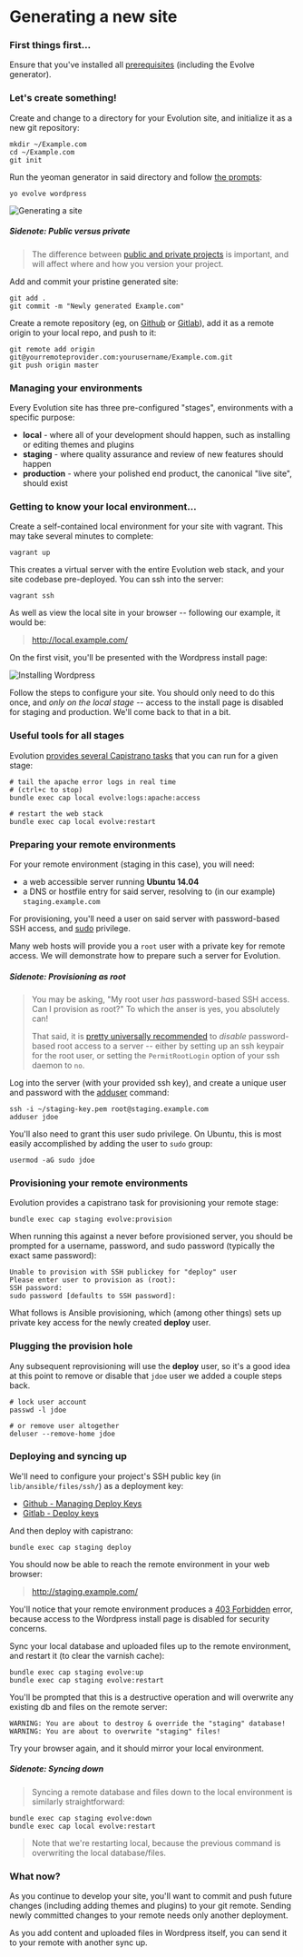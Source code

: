 # Generating a new site

### First things first...

Ensure that you've installed all [prerequisites](../README.md#pre-requisites) (including the Evolve generator).

### Let's create something!

Create and change to a directory for your Evolution site, and initialize it as a new git repository:

	mkdir ~/Example.com
	cd ~/Example.com
	git init

Run the yeoman generator in said directory and follow [the prompts](./REF-generator-prompts.md):

	yo evolve wordpress

![Generating a site](./generate.gif)

##### Sidenote: Public versus private

> The difference between [public and private projects](./REF-generator-prompts.md#private-or-public) is important, and will affect where and how you version your project.

Add and commit your pristine generated site:

	git add .
	git commit -m "Newly generated Example.com"

Create a remote repository (eg, on [Github](https://help.github.com/articles/create-a-repo/) or [Gitlab](http://doc.gitlab.com/ce/gitlab-basics/create-project.html)), add it as a remote origin to your local repo, and push to it:

	git remote add origin git@yourremoteprovider.com:yourusername/Example.com.git
	git push origin master

### Managing your environments

Every Evolution site has three pre-configured "stages", environments with a specific purpose:

* **local** - where all of your development should happen, such as installing or editing themes and plugins
* **staging** - where quality assurance and review of new features should happen
* **production** - where your polished end product, the canonical "live site", should exist

### Getting to know your local environment...

Create a self-contained local environment for your site with vagrant. This may take several minutes to complete:

	vagrant up

This creates a virtual server with the entire Evolution web stack, and your site codebase pre-deployed. You can ssh into the server:

	vagrant ssh

As well as view the local site in your browser -- following our example, it would be:

> http://local.example.com/

On the first visit, you'll be presented with the Wordpress install page:

![Installing Wordpress](wp-install.png)

Follow the steps to configure your site. You should only need to do this once, and _only on the local stage_ -- access to the install page is disabled for staging and production. We'll come back to that in a bit.

### Useful tools for all stages

Evolution [provides several Capistrano tasks](./REF-cap-tasks.md) that you can run for a given stage:

	# tail the apache error logs in real time
	# (ctrl+c to stop)
	bundle exec cap local evolve:logs:apache:access
	
	# restart the web stack
	bundle exec cap local evolve:restart

### Preparing your remote environments

For your remote environment (staging in this case), you will need:

* a web accessible server running **Ubuntu 14.04**
* a DNS or hostfile entry for said server, resolving to (in our example) `staging.example.com`

For provisioning, you'll need a user on said server with password-based SSH access, and [sudo](https://en.wikipedia.org/wiki/Sudo) privilege.

Many web hosts will provide you a `root` user with a private key for remote access. We will demonstrate how to prepare such a server for Evolution.

##### Sidenote: Provisioning as root
> You may be asking, "My root user _has_ password-based SSH access. Can I provision as root?" To which the anser is yes, you absolutely can!
>
> That said, it is [pretty universally recommended](http://unix.stackexchange.com/questions/82626/why-is-root-login-via-ssh-so-bad-that-everyone-advises-to-disable-it#answer-82639) to _disable_ password-based root access to a server -- either by setting up an ssh keypair for the root user, or setting the `PermitRootLogin` option of your ssh daemon to `no`.

Log into the server (with your provided ssh key), and create a unique user and password with the [adduser](https://help.ubuntu.com/community/AddUsersHowto#Command-line) command:

	ssh -i ~/staging-key.pem root@staging.example.com
	adduser jdoe

You'll also need to grant this user sudo privilege. On Ubuntu, this is most easily accomplished by adding the user to `sudo` group:

	usermod -aG sudo jdoe

### Provisioning your remote environments

Evolution provides a capistrano task for provisioning your remote stage:

	bundle exec cap staging evolve:provision

When running this against a never before provisioned server, you should be prompted for a username, password, and sudo password (typically the exact same password):

	Unable to provision with SSH publickey for "deploy" user
	Please enter user to provision as (root):
	SSH password:
	sudo password [defaults to SSH password]:

What follows is Ansible provisioning, which (among other things) sets up private key access for the newly created **deploy** user.

### Plugging the provision hole

Any subsequent reprovisioning will use the **deploy** user, so it's a good idea at this point to remove or disable that `jdoe` user we added a couple steps back.

	# lock user account
	passwd -l jdoe
	
	# or remove user altogether
	deluser --remove-home jdoe

### Deploying and syncing up

We'll need to configure your project's SSH public key (in `lib/ansible/files/ssh/`) as a deployment key:
* [Github - Managing Deploy Keys](https://developer.github.com/guides/managing-deploy-keys/)
* [Gitlab - Deploy keys](http://doc.gitlab.com/ce/ssh/README.html#deploy-keys)

And then deploy with capistrano:

	bundle exec cap staging deploy

You should now be able to reach the remote environment in your web browser:

> http://staging.example.com/

You'll notice that your remote environment produces a [403 Forbidden](https://en.wikipedia.org/wiki/HTTP_403) error, because access to the Wordpress install page is disabled for security concerns.

Sync your local database and uploaded files up to the remote environment, and restart it (to clear the varnish cache):

	bundle exec cap staging evolve:up
	bundle exec cap staging evolve:restart

You'll be prompted that this is a destructive operation and will overwrite any existing db and files on the remote server:

	WARNING: You are about to destroy & override the "staging" database!
	WARNING: You are about to overwrite "staging" files!

Try your browser again, and it should mirror your local environment.

##### Sidenote: Syncing down

> Syncing a remote database and files down to the local environment is similarly straightforward:
>
 	bundle exec cap staging evolve:down
 	bundle exec cap local evolve:restart
> Note that we're restarting local, because the previous command is overwriting the local database/files.

### What now?

As you continue to develop your site, you'll want to commit and push future changes (including adding themes and plugins) to your git remote. Sending newly committed changes to your remote needs only another deployment.

As you add content and uploaded files in Wordpress itself, you can send it to your remote with another sync up.
